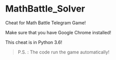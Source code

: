 # MathBattle_Solver
Cheat for Math Battle Telegram Game!

Make sure that you have Google Chrome installed!

This cheat is in Python 3.6!

> P.S. : The code run the game automatically!
